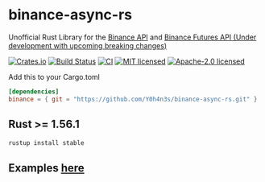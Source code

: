 # binance-async-rs

Unofficial Rust Library for the [Binance API](https://github.com/binance/binance-spot-api-docs) and [Binance Futures API (Under development with upcoming breaking changes)](https://binance-docs.github.io/apidocs/futures/en/#general-info)

[![Crates.io](https://img.shields.io/crates/v/binance.svg)](https://crates.io/crates/binance)
[![Build Status](https://travis-ci.org/wisespace-io/binance-rs.png?branch=master)](https://travis-ci.org/wisespace-io/binance-rs)
[![CI](https://github.com/wisespace-io/binance-rs/workflows/Rust/badge.svg)](https://github.com/wisespace-io/binance-rs/actions?query=workflow%3ARust)
[![MIT licensed](https://img.shields.io/badge/License-MIT-blue.svg)](./LICENSE-MIT)
[![Apache-2.0 licensed](https://img.shields.io/badge/License-Apache%202.0-blue.svg)](./LICENSE-APACHE)


Add this to your Cargo.toml

```toml
[dependencies]
binance = { git = "https://github.com/Y0h4n3s/binance-async-rs.git" }
```

## Rust >= 1.56.1

```rust
rustup install stable
```
## Examples [here](https://github.com/Y0h4n3s/binance-async-rs/tree/async/examples)

